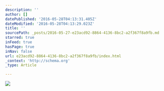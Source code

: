 ```yaml
---
description: ''
author: []
datePublished: '2016-05-28T04:13:31.405Z'
dateModified: '2016-05-28T04:13:29.023Z'
title: ''
sourcePath: _posts/2016-05-27-e23acd92-8864-4136-8bc2-a2f367f8a9fb.md
starred: true
inFeed: true
hasPage: true
inNav: false
url: e23acd92-8864-4136-8bc2-a2f367f8a9fb/index.html
_context: 'http://schema.org'
_type: Article

---
```

![](https://the-grid-user-content.s3-us-west-2.amazonaws.com/1d8023fd-30f3-425a-a38d-d99c203c83d5.jpg)